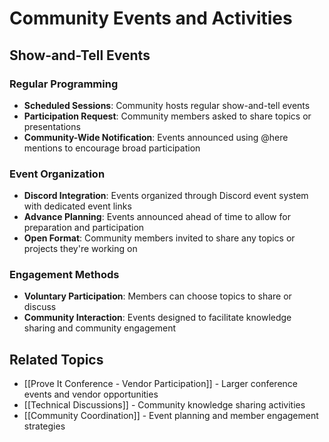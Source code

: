 # Community Events and Activities

## Show-and-Tell Events

### Regular Programming
- **Scheduled Sessions**: Community hosts regular show-and-tell events
- **Participation Request**: Community members asked to share topics or presentations
- **Community-Wide Notification**: Events announced using @here mentions to encourage broad participation

### Event Organization
- **Discord Integration**: Events organized through Discord event system with dedicated event links
- **Advance Planning**: Events announced ahead of time to allow for preparation and participation
- **Open Format**: Community members invited to share any topics or projects they're working on

### Engagement Methods
- **Voluntary Participation**: Members can choose topics to share or discuss
- **Community Interaction**: Events designed to facilitate knowledge sharing and community engagement

## Related Topics
- [[Prove It Conference - Vendor Participation]] - Larger conference events and vendor opportunities
- [[Technical Discussions]] - Community knowledge sharing activities
- [[Community Coordination]] - Event planning and member engagement strategies